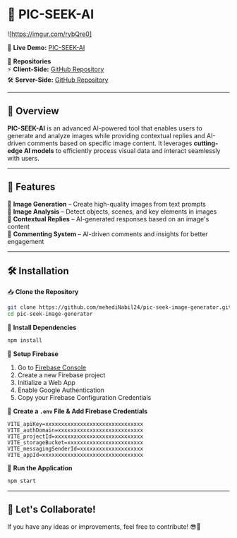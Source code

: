 # 🎨 **PIC-SEEK-AI** 
![https://imgur.com/rybQre0]

🚀 **Live Demo:** [PIC-SEEK-AI](https://crack-ai-e14a4.web.app/)  

📂 **Repositories**  
⚡ **Client-Side:** [GitHub Repository](https://github.com/mehediNabil24/pic-seek-image-generator)  
🛠 **Server-Side:** [GitHub Repository](https://github.com/mehediNabil24/pic-seek-server)  

---

## 📜 **Overview**  
**PIC-SEEK-AI** is an advanced AI-powered tool that enables users to generate and analyze images while providing contextual replies and AI-driven comments based on specific image content. It leverages **cutting-edge AI models** to efficiently process visual data and interact seamlessly with users.  

---

## 🚀 **Features**  
🔹 **Image Generation** – Create high-quality images from text prompts  
🔹 **Image Analysis** – Detect objects, scenes, and key elements in images  
🔹 **Contextual Replies** – AI-generated responses based on an image's content  
🔹 **Commenting System** – AI-driven comments and insights for better engagement  

---

## 🛠 **Installation**  

📥 **Clone the Repository**  
```sh
git clone https://github.com/mehediNabil24/pic-seek-image-generator.git
cd pic-seek-image-generator
```

📂 **Install Dependencies**  
```sh
npm install
```

🔑 **Setup Firebase**  
1. Go to [Firebase Console](https://firebase.google.com/)  
2. Create a new Firebase project  
3. Initialize a Web App  
4. Enable Google Authentication  
5. Copy your Firebase Configuration Credentials  

📝 **Create a `.env` File & Add Firebase Credentials**  
```env
VITE_apiKey=xxxxxxxxxxxxxxxxxxxxxxxxxxxxxxx
VITE_authDomain=xxxxxxxxxxxxxxxxxxxxxxxxxxx
VITE_projectId=xxxxxxxxxxxxxxxxxxxxxxxxxxxx
VITE_storageBucket=xxxxxxxxxxxxxxxxxxxxxxxx
VITE_messagingSenderId=xxxxxxxxxxxxxxxxxxxx
VITE_appId=xxxxxxxxxxxxxxxxxxxxxxxxxxxxxxxx
```

🚀 **Run the Application**  
```sh
npm start
```

---

## 🤝 **Let's Collaborate!**  
If you have any ideas or improvements, feel free to contribute! 😎🚀

